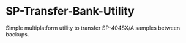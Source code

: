 # SP-Transfer-Bank-Utility
Simple multiplatform utility to transfer SP-404SX/A samples between backups.
